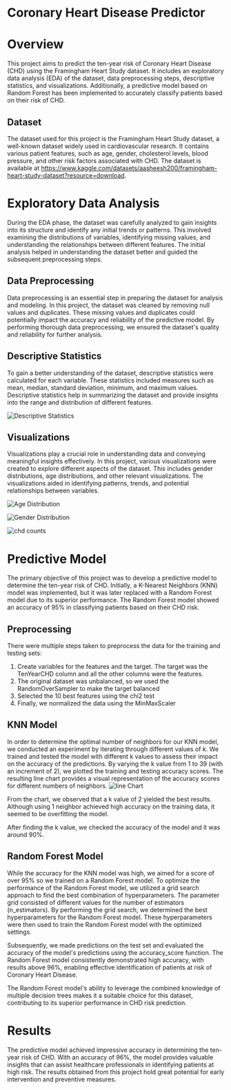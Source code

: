 # Coronary Heart Disease Predictor

# Overview
This project aims to predict the ten-year risk of Coronary Heart Disease (CHD) using the Framingham Heart Study dataset. It includes an exploratory data analysis (EDA) of the dataset, data preprocessing steps, descriptive statistics, and visualizations. Additionally, a predictive model based on Random Forest has been implemented to accurately classify patients based on their risk of CHD.


## Dataset
The dataset used for this project is the Framingham Heart Study dataset, a well-known dataset widely used in cardiovascular research. It contains various patient features, such as age, gender, cholesterol levels, blood pressure, and other risk factors associated with CHD. The dataset is available at https://www.kaggle.com/datasets/aasheesh200/framingham-heart-study-dataset?resource=download.

# Exploratory Data Analysis
During the EDA phase, the dataset was carefully analyzed to gain insights into its structure and identify any initial trends or patterns. This involved examining the distributions of variables, identifying missing values, and understanding the relationships between different features. The initial analysis helped in understanding the dataset better and guided the subsequent preprocessing steps.

## Data Preprocessing
Data preprocessing is an essential step in preparing the dataset for analysis and modeling. In this project, the dataset was cleaned by removing null values and duplicates. These missing values and duplicates could potentially impact the accuracy and reliability of the predictive model. By performing thorough data preprocessing, we ensured the dataset's quality and reliability for further analysis.

## Descriptive Statistics
To gain a better understanding of the dataset, descriptive statistics were calculated for each variable. These statistics included measures such as mean, median, standard deviation, minimum, and maximum values. Descriptive statistics help in summarizing the dataset and provide insights into the range and distribution of different features.

![Descriptive Statistics](images/descstats.png)

## Visualizations
Visualizations play a crucial role in understanding data and conveying meaningful insights effectively. In this project, various visualizations were created to explore different aspects of the dataset. This includes gender distributions, age distributions, and other relevant visualizations. The visualizations aided in identifying patterns, trends, and potential relationships between variables.

![Age Distribution](images/age_distri.png)

![Gender Distribution](images/gender_distr.png)

![chd counts](images/chd_counts_gender.png)


# Predictive Model
The primary objective of this project was to develop a predictive model to determine the ten-year risk of CHD. Initially, a K-Nearest Neighbors (KNN) model was implemented, but it was later replaced with a Random Forest model due to its superior performance. The Random Forest model showed an accuracy of 95% in classifying patients based on their CHD risk.

## Preprocessing
There were multiple steps taken to preprocess the data for the training and testing sets:
1. Create variables for the features and the target. The target was the TenYearCHD column and all the other columns were the features.
2. The original dataset was unbalanced, so we used the RandomOverSampler to make the target balanced
3. Selected the 10 best features using the chi2 test
4. Finally, we normalized the data using the MinMaxScaler

## KNN Model
In order to determine the optimal number of neighbors for our KNN model, we conducted an experiment by iterating through different values of k. We trained and tested the model with different k values to assess their impact on the accuracy of the predictions.
By varying the k value from 1 to 39 (with an increment of 2), we plotted the training and testing accuracy scores. The resulting line chart provides a visual representation of the accuracy scores for different numbers of neighbors.
![line Chart](images/KNN_scores.png)

From the chart, we observed that a k value of 2 yielded the best results. Although using 1 neighbor achieved high accuracy on the training data, it seemed to be overfitting the model.

After finding the k value, we checked the accuracy of the model and it was around 90%.

## Random Forest Model
While the accuracy for the KNN model was high, we aimed for a score of over 95% so we trained on a Random Forest model.
To optimize the performance of the Random Forest model, we utilized a grid search approach to find the best combination of hyperparameters. The parameter grid consisted of different values for the number of estimators (n_estimators). 
By performing the grid search, we determined the best hyperparameters for the Random Forest model. These hyperparameters were then used to train the Random Forest model with the optimized settings.

Subsequently, we made predictions on the test set and evaluated the accuracy of the model's predictions using the accuracy_score function. The Random Forest model consistently demonstrated high accuracy, with results above 96%, enabling effective identification of patients at risk of Coronary Heart Disease.

The Random Forest model's ability to leverage the combined knowledge of multiple decision trees makes it a suitable choice for this dataset, contributing to its superior performance in CHD risk prediction.


# Results
The predictive model achieved impressive accuracy in determining the ten-year risk of CHD. With an accuracy of 96%, the model provides valuable insights that can assist healthcare professionals in identifying patients at high risk. The results obtained from this project hold great potential for early intervention and preventive measures.

